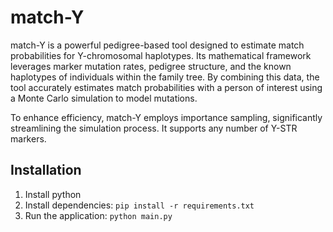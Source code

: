 # match-Y
match-Y is a powerful pedigree-based tool designed to estimate match probabilities for Y-chromosomal haplotypes. Its mathematical framework leverages marker mutation rates, pedigree structure, and the known haplotypes of individuals within the family tree. By combining this data, the tool accurately estimates match probabilities with a person of interest using a Monte Carlo simulation to model mutations.

To enhance efficiency, match-Y employs importance sampling, significantly streamlining the simulation process. It supports any number of Y-STR markers.

## Installation

1. Install python
2. Install dependencies: `pip install -r requirements.txt`
3. Run the application: `python main.py`
